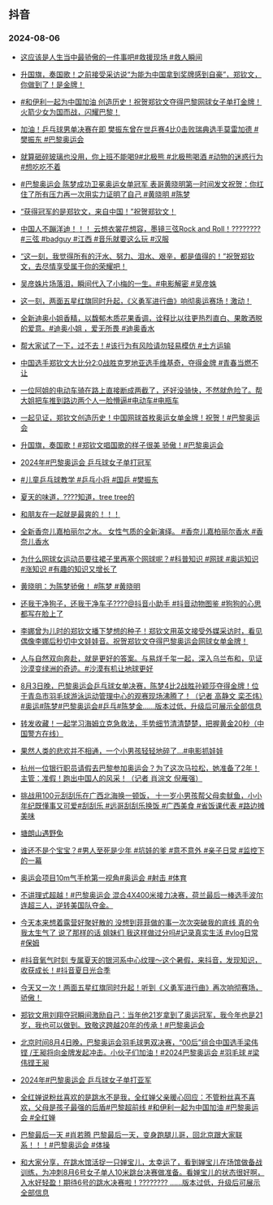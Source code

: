 ## 抖音 
### 2024-08-06

+ [这应该是人生当中最骄傲的一件事吧#救援现场 #救人瞬间](https://www.iesdouyin.com/share/video/7398889102768147727/?region=CN&mid=7398888983746366220&u_code=0&titleType=title&did=MS4wLjABAAAANwkJuWIRFOzg5uCpDRpMj4OX-QryoDgn-yYlXQnRwQQ&iid=MS4wLjABAAAANwkJuWIRFOzg5uCpDRpMj4OX-QryoDgn-yYlXQnRwQQ&with_sec_did=1&from_ssr=1)

+ [升国旗，奏国歌！之前接受采访说“为能为中国拿到奖牌感到自豪”，郑钦文，你做到了！是金牌！](https://www.iesdouyin.com/share/video/7398967510579563803/?region=CN&mid=7398967628940495667&u_code=0&titleType=title&did=MS4wLjABAAAANwkJuWIRFOzg5uCpDRpMj4OX-QryoDgn-yYlXQnRwQQ&iid=MS4wLjABAAAANwkJuWIRFOzg5uCpDRpMj4OX-QryoDgn-yYlXQnRwQQ&with_sec_did=1&from_ssr=1)

+ [#和伊利一起为中国加油 创造历史！祝贺郑钦文夺得巴黎网球女子单打金牌！火箭少女为国而战，闪耀巴黎！](https://www.iesdouyin.com/share/video/7398949186772782347/?region=CN&mid=7398949189410917147&u_code=0&titleType=title&did=MS4wLjABAAAANwkJuWIRFOzg5uCpDRpMj4OX-QryoDgn-yYlXQnRwQQ&iid=MS4wLjABAAAANwkJuWIRFOzg5uCpDRpMj4OX-QryoDgn-yYlXQnRwQQ&with_sec_did=1&from_ssr=1)

+ [加油！乒乓球男单决赛在即 樊振东曾在世乒赛4比0击败瑞典选手莫雷加德
#樊振东 #巴黎奥运会](https://www.iesdouyin.com/share/video/7399193568411225407/?region=CN&mid=7399193567039605541&u_code=0&titleType=title&did=MS4wLjABAAAANwkJuWIRFOzg5uCpDRpMj4OX-QryoDgn-yYlXQnRwQQ&iid=MS4wLjABAAAANwkJuWIRFOzg5uCpDRpMj4OX-QryoDgn-yYlXQnRwQQ&with_sec_did=1&from_ssr=1)

+ [就算砸碎玻璃也没用，你上班不能喝9#北极熊 #北极熊喝酒 #动物的迷惑行为 #想吃吃不着](https://www.iesdouyin.com/share/video/7398424261364436243/?region=CN&mid=7398424225003981619&u_code=0&titleType=title&did=MS4wLjABAAAANwkJuWIRFOzg5uCpDRpMj4OX-QryoDgn-yYlXQnRwQQ&iid=MS4wLjABAAAANwkJuWIRFOzg5uCpDRpMj4OX-QryoDgn-yYlXQnRwQQ&with_sec_did=1&from_ssr=1)

+ [#巴黎奥运会 陈梦成功卫冕奥运女单冠军 表哥黄晓明第一时间发文祝贺：你扛住了所有压力再一次用实力证明了自己 #黄晓明 #陈梦](https://www.iesdouyin.com/share/video/7398923977164393768/?region=CN&mid=7398923701648968467&u_code=0&titleType=title&did=MS4wLjABAAAANwkJuWIRFOzg5uCpDRpMj4OX-QryoDgn-yYlXQnRwQQ&iid=MS4wLjABAAAANwkJuWIRFOzg5uCpDRpMj4OX-QryoDgn-yYlXQnRwQQ&with_sec_did=1&from_ssr=1)

+ [“获得冠军的是郑钦文，来自中国！”祝贺郑钦文！](https://www.iesdouyin.com/share/video/7398961944960503077/?region=CN&mid=7398961997204720396&u_code=0&titleType=title&did=MS4wLjABAAAANwkJuWIRFOzg5uCpDRpMj4OX-QryoDgn-yYlXQnRwQQ&iid=MS4wLjABAAAANwkJuWIRFOzg5uCpDRpMj4OX-QryoDgn-yYlXQnRwQQ&with_sec_did=1&from_ssr=1)

+ [中国人不蹦洋迪！！！ 云想衣裳花想容，墨镜三弦Rock and Roll！????????#三弦  #badguy #江西  #音乐就要这么玩 #汉服](https://www.iesdouyin.com/share/video/7398851818878536986/?region=CN&mid=7398851623457442571&u_code=0&titleType=title&did=MS4wLjABAAAANwkJuWIRFOzg5uCpDRpMj4OX-QryoDgn-yYlXQnRwQQ&iid=MS4wLjABAAAANwkJuWIRFOzg5uCpDRpMj4OX-QryoDgn-yYlXQnRwQQ&with_sec_did=1&from_ssr=1)

+ [“这一刻，我觉得所有的汗水、努力、泪水、艰辛，都是值得的！”祝贺郑钦文，去尽情享受属于你的荣耀吧！](https://www.iesdouyin.com/share/video/7398972574346038565/?region=CN&mid=7398972752771992330&u_code=0&titleType=title&did=MS4wLjABAAAANwkJuWIRFOzg5uCpDRpMj4OX-QryoDgn-yYlXQnRwQQ&iid=MS4wLjABAAAANwkJuWIRFOzg5uCpDRpMj4OX-QryoDgn-yYlXQnRwQQ&with_sec_did=1&from_ssr=1)

+ [吴彦姝片场落泪，瞬间代入了小梅的一生。#电影解密 #吴彦姝](https://www.iesdouyin.com/share/video/7399098227116526863/?region=CN&mid=7399097339740310311&u_code=0&titleType=title&did=MS4wLjABAAAANwkJuWIRFOzg5uCpDRpMj4OX-QryoDgn-yYlXQnRwQQ&iid=MS4wLjABAAAANwkJuWIRFOzg5uCpDRpMj4OX-QryoDgn-yYlXQnRwQQ&with_sec_did=1&from_ssr=1)

+ [这一刻，两面五星红旗同时升起，《义勇军进行曲》响彻奥运赛场！激动！](https://www.iesdouyin.com/share/video/7398932273237675302/?region=CN&mid=7398932354884061979&u_code=0&titleType=title&did=MS4wLjABAAAANwkJuWIRFOzg5uCpDRpMj4OX-QryoDgn-yYlXQnRwQQ&iid=MS4wLjABAAAANwkJuWIRFOzg5uCpDRpMj4OX-QryoDgn-yYlXQnRwQQ&with_sec_did=1&from_ssr=1)

+ [全新迪奥小姐香精，以馥郁木质花果香调，诠释比以往更热烈直白、果敢洒脱的爱意。#迪奥小姐 ，爱无所畏 #迪奥香水](https://www.iesdouyin.com/share/video/7391803556589866255/?region=CN&mid=7391803278688193299&u_code=0&titleType=title&did=MS4wLjABAAAANwkJuWIRFOzg5uCpDRpMj4OX-QryoDgn-yYlXQnRwQQ&iid=MS4wLjABAAAANwkJuWIRFOzg5uCpDRpMj4OX-QryoDgn-yYlXQnRwQQ&with_sec_did=1&from_ssr=1)

+ [帮大家试了一下，过不去！#该行为有风险请勿轻易模仿 #土方运输](https://www.iesdouyin.com/share/video/7398878287079935271/?region=CN&mid=7398878131488131851&u_code=0&titleType=title&did=MS4wLjABAAAANwkJuWIRFOzg5uCpDRpMj4OX-QryoDgn-yYlXQnRwQQ&iid=MS4wLjABAAAANwkJuWIRFOzg5uCpDRpMj4OX-QryoDgn-yYlXQnRwQQ&with_sec_did=1&from_ssr=1)

+ [中国选手郑钦文大比分2:0战胜克罗地亚选手维基奇，夺得金牌 #青春当燃不让](https://www.iesdouyin.com/share/video/7398955840994118948/?region=CN&mid=7398955833641454363&u_code=0&titleType=title&did=MS4wLjABAAAANwkJuWIRFOzg5uCpDRpMj4OX-QryoDgn-yYlXQnRwQQ&iid=MS4wLjABAAAANwkJuWIRFOzg5uCpDRpMj4OX-QryoDgn-yYlXQnRwQQ&with_sec_did=1&from_ssr=1)

+ [一位阿姐的电动车骑在路上直接断成两截了，还好没骑快，不然就危险了。帮大姐把车推到路边两个人一脸懵逼#电动车#电瓶车](https://www.iesdouyin.com/share/video/7398782065614834953/?region=CN&mid=7398781942101560073&u_code=0&titleType=title&did=MS4wLjABAAAANwkJuWIRFOzg5uCpDRpMj4OX-QryoDgn-yYlXQnRwQQ&iid=MS4wLjABAAAANwkJuWIRFOzg5uCpDRpMj4OX-QryoDgn-yYlXQnRwQQ&with_sec_did=1&from_ssr=1)

+ [一起见证，郑钦文创造历史！中国网球首枚奥运女单金牌！祝贺！#巴黎奥运会](https://www.iesdouyin.com/share/video/7398950393964760335/?region=CN&mid=7398950540761156364&u_code=0&titleType=title&did=MS4wLjABAAAANwkJuWIRFOzg5uCpDRpMj4OX-QryoDgn-yYlXQnRwQQ&iid=MS4wLjABAAAANwkJuWIRFOzg5uCpDRpMj4OX-QryoDgn-yYlXQnRwQQ&with_sec_did=1&from_ssr=1)

+ [升国旗，奏国歌！#郑钦文唱国歌的样子很美  骄傲！#巴黎奥运会](https://www.iesdouyin.com/share/video/7398957876527500578/?region=CN&mid=7398958013203090186&u_code=0&titleType=title&did=MS4wLjABAAAANwkJuWIRFOzg5uCpDRpMj4OX-QryoDgn-yYlXQnRwQQ&iid=MS4wLjABAAAANwkJuWIRFOzg5uCpDRpMj4OX-QryoDgn-yYlXQnRwQQ&with_sec_did=1&from_ssr=1)

+ [2024年#巴黎奥运会 乒乓球女子单打冠军](https://www.iesdouyin.com/share/video/7398915736476847386/?region=CN&mid=7398915541177486116&u_code=0&titleType=title&did=MS4wLjABAAAANwkJuWIRFOzg5uCpDRpMj4OX-QryoDgn-yYlXQnRwQQ&iid=MS4wLjABAAAANwkJuWIRFOzg5uCpDRpMj4OX-QryoDgn-yYlXQnRwQQ&with_sec_did=1&from_ssr=1)

+ [#儿童乒乓球教学 #乒乓小将 #国乒 #樊振东](https://www.iesdouyin.com/share/video/7399129573574593846/?region=CN&mid=7123789566997252127&u_code=0&titleType=title&did=MS4wLjABAAAANwkJuWIRFOzg5uCpDRpMj4OX-QryoDgn-yYlXQnRwQQ&iid=MS4wLjABAAAANwkJuWIRFOzg5uCpDRpMj4OX-QryoDgn-yYlXQnRwQQ&with_sec_did=1&from_ssr=1)

+ [夏天的味道，????知道，tree tree的](https://www.iesdouyin.com/share/video/7398874275500838163/?region=CN&mid=7398874154558032694&u_code=0&titleType=title&did=MS4wLjABAAAANwkJuWIRFOzg5uCpDRpMj4OX-QryoDgn-yYlXQnRwQQ&iid=MS4wLjABAAAANwkJuWIRFOzg5uCpDRpMj4OX-QryoDgn-yYlXQnRwQQ&with_sec_did=1&from_ssr=1)

+ [和朋友在一起就是最爽的！！！](https://www.iesdouyin.com/share/video/7398817479570640139/?region=CN&mid=7398817464273898290&u_code=0&titleType=title&did=MS4wLjABAAAANwkJuWIRFOzg5uCpDRpMj4OX-QryoDgn-yYlXQnRwQQ&iid=MS4wLjABAAAANwkJuWIRFOzg5uCpDRpMj4OX-QryoDgn-yYlXQnRwQQ&with_sec_did=1&from_ssr=1)

+ [全新香奈儿嘉柏丽尔之水。
女性气质的全新演绎。
#香奈儿嘉柏丽尔香水 #香奈儿香水](https://www.iesdouyin.com/share/video/7388087852476714240/?region=CN&mid=7388087598578780991&u_code=0&titleType=title&did=MS4wLjABAAAANwkJuWIRFOzg5uCpDRpMj4OX-QryoDgn-yYlXQnRwQQ&iid=MS4wLjABAAAANwkJuWIRFOzg5uCpDRpMj4OX-QryoDgn-yYlXQnRwQQ&with_sec_did=1&from_ssr=1)

+ [为什么网球女运动员要往裙子里再塞个网球呢？#科普知识 #网球 #奥运知识 #涨知识 #有趣的知识又增长了](https://www.iesdouyin.com/share/video/7399243551470603570/?region=CN&mid=7399243386240158505&u_code=0&titleType=title&did=MS4wLjABAAAANwkJuWIRFOzg5uCpDRpMj4OX-QryoDgn-yYlXQnRwQQ&iid=MS4wLjABAAAANwkJuWIRFOzg5uCpDRpMj4OX-QryoDgn-yYlXQnRwQQ&with_sec_did=1&from_ssr=1)

+ [黄晓明：为陈梦骄傲！ #陈梦 #黄晓明](https://www.iesdouyin.com/share/video/7398782661101210899/?region=CN&mid=7351326648475961394&u_code=0&titleType=title&did=MS4wLjABAAAANwkJuWIRFOzg5uCpDRpMj4OX-QryoDgn-yYlXQnRwQQ&iid=MS4wLjABAAAANwkJuWIRFOzg5uCpDRpMj4OX-QryoDgn-yYlXQnRwQQ&with_sec_did=1&from_ssr=1)

+ [还我干净狗子，还我干净车子????@抖音小助手 #抖音动物图鉴 #狗狗的心思都写在脸上了](https://www.iesdouyin.com/share/video/7397973969669770531/?region=CN&mid=7243642003622333242&u_code=0&titleType=title&did=MS4wLjABAAAANwkJuWIRFOzg5uCpDRpMj4OX-QryoDgn-yYlXQnRwQQ&iid=MS4wLjABAAAANwkJuWIRFOzg5uCpDRpMj4OX-QryoDgn-yYlXQnRwQQ&with_sec_did=1&from_ssr=1)

+ [李娜曾为儿时的郑钦文播下梦想的种子！郑钦文用英文接受外媒采访时，看见偶像李娜后秒切中文娃娃音。祝贺郑钦文夺得巴黎奥运会网球女单金牌！](https://www.iesdouyin.com/share/video/7398950640078064923/?region=CN&mid=7398950822568020762&u_code=0&titleType=title&did=MS4wLjABAAAANwkJuWIRFOzg5uCpDRpMj4OX-QryoDgn-yYlXQnRwQQ&iid=MS4wLjABAAAANwkJuWIRFOzg5uCpDRpMj4OX-QryoDgn-yYlXQnRwQQ&with_sec_did=1&from_ssr=1)

+ [人与自然双向奔赴，就是更好的答案。与易烊千玺一起，深入乌兰布和，见证沙漠变绿洲的奇迹。#沙漠有机让地球更好](https://www.iesdouyin.com/share/video/7398007571044470055/?region=CN&mid=7398007958644230948&u_code=0&titleType=title&did=MS4wLjABAAAANwkJuWIRFOzg5uCpDRpMj4OX-QryoDgn-yYlXQnRwQQ&iid=MS4wLjABAAAANwkJuWIRFOzg5uCpDRpMj4OX-QryoDgn-yYlXQnRwQQ&with_sec_did=1&from_ssr=1)

+ [8月3日晚，巴黎奥运会乒乓球女单决赛，陈梦4比2战胜孙颖莎夺得金牌！位于青岛市羽毛球游泳运动管理中心的观赛现场沸腾了！（记者 高静文 栾丕炜）#奥运#陈梦#巴黎奥运会#乒乓#陈梦金……版本过低，升级后可展示全部信息](https://www.iesdouyin.com/share/video/7398918524107787520/?region=CN&mid=7049619984326887426&u_code=0&titleType=title&did=MS4wLjABAAAANwkJuWIRFOzg5uCpDRpMj4OX-QryoDgn-yYlXQnRwQQ&iid=MS4wLjABAAAANwkJuWIRFOzg5uCpDRpMj4OX-QryoDgn-yYlXQnRwQQ&with_sec_did=1&from_ssr=1)

+ [转发收藏！一起学习海姆立克急救法，手势细节清清楚楚，把握黄金20秒（中国警方在线）](https://www.iesdouyin.com/share/video/7398469011702353179/?region=CN&mid=7328841719343908918&u_code=0&titleType=title&did=MS4wLjABAAAANwkJuWIRFOzg5uCpDRpMj4OX-QryoDgn-yYlXQnRwQQ&iid=MS4wLjABAAAANwkJuWIRFOzg5uCpDRpMj4OX-QryoDgn-yYlXQnRwQQ&with_sec_did=1&from_ssr=1)

+ [果然人类的悲欢并不相通，一个小男孩轻轻地碎了…#电影抓娃娃](https://www.iesdouyin.com/share/video/7399097831040093490/?region=CN&mid=7399097373802253110&u_code=0&titleType=title&did=MS4wLjABAAAANwkJuWIRFOzg5uCpDRpMj4OX-QryoDgn-yYlXQnRwQQ&iid=MS4wLjABAAAANwkJuWIRFOzg5uCpDRpMj4OX-QryoDgn-yYlXQnRwQQ&with_sec_did=1&from_ssr=1)

+ [杭州一位银行职员请假去巴黎参加奥运会？为了这次马拉松，她准备了2年！主管：准假！跑出中国人的风采！（记者 肖淙文 倪雁强）](https://www.iesdouyin.com/share/video/7399120720950775080/?region=CN&mid=7334774750730324018&u_code=0&titleType=title&did=MS4wLjABAAAANwkJuWIRFOzg5uCpDRpMj4OX-QryoDgn-yYlXQnRwQQ&iid=MS4wLjABAAAANwkJuWIRFOzg5uCpDRpMj4OX-QryoDgn-yYlXQnRwQQ&with_sec_did=1&from_ssr=1)

+ [挑战用100元刮刮乐在广西北海换一顿饭， 十一岁小男孩帮父母卖鱿鱼，小小年纪既懂事又可爱#刮刮乐 #远哥刮刮乐换饭 #广西美食 #省饭课代表  #路边摊美味](https://www.iesdouyin.com/share/video/7398853418330230035/?region=CN&mid=7398853277644917545&u_code=0&titleType=title&did=MS4wLjABAAAANwkJuWIRFOzg5uCpDRpMj4OX-QryoDgn-yYlXQnRwQQ&iid=MS4wLjABAAAANwkJuWIRFOzg5uCpDRpMj4OX-QryoDgn-yYlXQnRwQQ&with_sec_did=1&from_ssr=1)

+ [塘朗山遇野兔](https://www.iesdouyin.com/share/video/7398867517042625830/?region=CN&mid=7398867415507651379&u_code=0&titleType=title&did=MS4wLjABAAAANwkJuWIRFOzg5uCpDRpMj4OX-QryoDgn-yYlXQnRwQQ&iid=MS4wLjABAAAANwkJuWIRFOzg5uCpDRpMj4OX-QryoDgn-yYlXQnRwQQ&with_sec_did=1&from_ssr=1)

+ [谁还不是个宝宝？#男人至死是少年 #坑娃的爹 #意不意外 #亲子日常 #监控下的一幕](https://www.iesdouyin.com/share/video/7398856336248704282/?region=CN&mid=7280805438601086976&u_code=0&titleType=title&did=MS4wLjABAAAANwkJuWIRFOzg5uCpDRpMj4OX-QryoDgn-yYlXQnRwQQ&iid=MS4wLjABAAAANwkJuWIRFOzg5uCpDRpMj4OX-QryoDgn-yYlXQnRwQQ&with_sec_did=1&from_ssr=1)

+ [奥运会项目10m气手枪第一视角#奥运会 #射击 #体育](https://www.iesdouyin.com/share/video/7398978011233602835/?region=CN&mid=7398977856711248652&u_code=0&titleType=title&did=MS4wLjABAAAANwkJuWIRFOzg5uCpDRpMj4OX-QryoDgn-yYlXQnRwQQ&iid=MS4wLjABAAAANwkJuWIRFOzg5uCpDRpMj4OX-QryoDgn-yYlXQnRwQQ&with_sec_did=1&from_ssr=1)

+ [不讲理式超越！#巴黎奥运会  混合4X400米接力决赛，荷兰最后一棒选手波尔连超三人，逆转美国队夺金。](https://www.iesdouyin.com/share/video/7399208820485918004/?region=CN&mid=7399208716979145499&u_code=0&titleType=title&did=MS4wLjABAAAANwkJuWIRFOzg5uCpDRpMj4OX-QryoDgn-yYlXQnRwQQ&iid=MS4wLjABAAAANwkJuWIRFOzg5uCpDRpMj4OX-QryoDgn-yYlXQnRwQQ&with_sec_did=1&from_ssr=1)

+ [今天本来想着露营好聚好散的 没想到菲菲做的事一次次突破我的底线 真的令我太生气了 说了那样的话 姐妹们 我这样做过分吗#记录真实生活 #vlog日常 #保姆](https://www.iesdouyin.com/share/video/7399040477544156452/?region=CN&mid=7399040806797052708&u_code=0&titleType=title&did=MS4wLjABAAAANwkJuWIRFOzg5uCpDRpMj4OX-QryoDgn-yYlXQnRwQQ&iid=MS4wLjABAAAANwkJuWIRFOzg5uCpDRpMj4OX-QryoDgn-yYlXQnRwQQ&with_sec_did=1&from_ssr=1)

+ [#抖音氧气时刻 专属夏天的银河系中心纹理～这个暑假，来抖音，发现知识，收获成长！#抖音夏日光合季](https://www.iesdouyin.com/share/video/7122774872215784717/?region=CN&mid=7122774908928641828&u_code=0&titleType=title&did=MS4wLjABAAAANwkJuWIRFOzg5uCpDRpMj4OX-QryoDgn-yYlXQnRwQQ&iid=MS4wLjABAAAANwkJuWIRFOzg5uCpDRpMj4OX-QryoDgn-yYlXQnRwQQ&with_sec_did=1&from_ssr=1)

+ [今天又一次！两面五星红旗同时升起！听到《义勇军进行曲》再次响彻赛场，骄傲！](https://www.iesdouyin.com/share/video/7398942939281460530/?region=CN&mid=7398943087965489971&u_code=0&titleType=title&did=MS4wLjABAAAANwkJuWIRFOzg5uCpDRpMj4OX-QryoDgn-yYlXQnRwQQ&iid=MS4wLjABAAAANwkJuWIRFOzg5uCpDRpMj4OX-QryoDgn-yYlXQnRwQQ&with_sec_did=1&from_ssr=1)

+ [郑钦文用刘翔夺冠瞬间激励自己：当年他21岁拿到了奥运冠军，我今年也是21岁，我也可以做到。致敬这跨越20年的传承！#巴黎奥运会](https://www.iesdouyin.com/share/video/7399141641484766499/?region=CN&mid=7399141628457536283&u_code=0&titleType=title&did=MS4wLjABAAAANwkJuWIRFOzg5uCpDRpMj4OX-QryoDgn-yYlXQnRwQQ&iid=MS4wLjABAAAANwkJuWIRFOzg5uCpDRpMj4OX-QryoDgn-yYlXQnRwQQ&with_sec_did=1&from_ssr=1)

+ [北京时间8月4日晚，巴黎奥运会羽毛球男双决赛，“00后”组合中国选手梁伟铿 /王昶将向金牌发起冲击。小伙子们加油！#2024巴黎奥运会 #羽毛球 #梁伟铿王昶](https://www.iesdouyin.com/share/video/7399196388375989519/?region=CN&mid=7399196281615829811&u_code=0&titleType=title&did=MS4wLjABAAAANwkJuWIRFOzg5uCpDRpMj4OX-QryoDgn-yYlXQnRwQQ&iid=MS4wLjABAAAANwkJuWIRFOzg5uCpDRpMj4OX-QryoDgn-yYlXQnRwQQ&with_sec_did=1&from_ssr=1)

+ [2024年#巴黎奥运会 乒乓球女子单打亚军](https://www.iesdouyin.com/share/video/7398915718877596966/?region=CN&mid=7398915803870972698&u_code=0&titleType=title&did=MS4wLjABAAAANwkJuWIRFOzg5uCpDRpMj4OX-QryoDgn-yYlXQnRwQQ&iid=MS4wLjABAAAANwkJuWIRFOzg5uCpDRpMj4OX-QryoDgn-yYlXQnRwQQ&with_sec_did=1&from_ssr=1)

+ [全红婵说粉丝喜欢的是跳水不是我，全红婵父亲暖心回应：不管粉丝喜不喜欢，父母是孩子最强的后盾#巴黎超前线  #和伊利一起为中国加油  #巴黎奥运会 #全红婵](https://www.iesdouyin.com/share/video/7397781345436519695/?region=CN&mid=7397781312055823142&u_code=0&titleType=title&did=MS4wLjABAAAANwkJuWIRFOzg5uCpDRpMj4OX-QryoDgn-yYlXQnRwQQ&iid=MS4wLjABAAAANwkJuWIRFOzg5uCpDRpMj4OX-QryoDgn-yYlXQnRwQQ&with_sec_did=1&from_ssr=1)

+ [巴黎最后一天 #肖若腾 巴黎最后一天，变身跑腿儿哥，回北京跟大家联系！！！#巴黎奥运会 #体操](https://www.iesdouyin.com/share/video/7398860940894014729/?region=CN&mid=7398860831687068443&u_code=0&titleType=title&did=MS4wLjABAAAANwkJuWIRFOzg5uCpDRpMj4OX-QryoDgn-yYlXQnRwQQ&iid=MS4wLjABAAAANwkJuWIRFOzg5uCpDRpMj4OX-QryoDgn-yYlXQnRwQQ&with_sec_did=1&from_ssr=1)

+ [和大家分享，在跳水馆活捉一只婵宝儿，太幸运了，看到婵宝儿在场馆做备战训练，为冲刺8月6号女子单人10米跳台决赛做准备。看婵宝儿的状态很好啊，入水好轻盈！期待6号的跳水决赛啦！???????? ……版本过低，升级后可展示全部信息](https://www.iesdouyin.com/share/video/7398550642115038479/?region=CN&mid=7398550501127686962&u_code=0&titleType=title&did=MS4wLjABAAAANwkJuWIRFOzg5uCpDRpMj4OX-QryoDgn-yYlXQnRwQQ&iid=MS4wLjABAAAANwkJuWIRFOzg5uCpDRpMj4OX-QryoDgn-yYlXQnRwQQ&with_sec_did=1&from_ssr=1)

